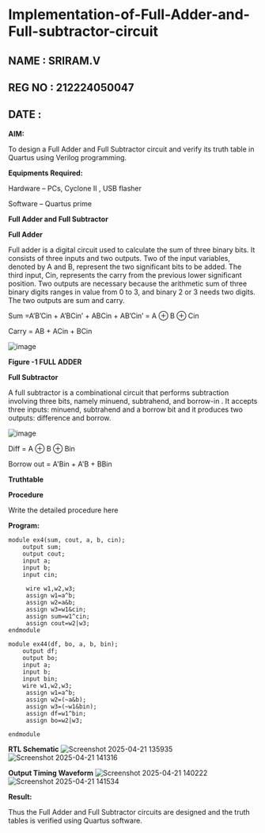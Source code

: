 
# Implementation-of-Full-Adder-and-Full-subtractor-circuit
## NAME : SRIRAM.V
## REG NO : 212224050047
## DATE :
**AIM:**

To design a Full Adder and Full Subtractor circuit and verify its truth table in Quartus using Verilog programming.

**Equipments Required:**

Hardware – PCs, Cyclone II , USB flasher

Software – Quartus prime

**Full Adder and Full Subtractor**

**Full Adder**

Full adder is a digital circuit used to calculate the sum of three binary bits. It consists of three inputs and two outputs. Two of the input variables, denoted by A and B, represent the two significant bits to be added. The third input, Cin, represents the carry from the previous lower significant position. Two outputs are necessary because the arithmetic sum of three binary digits ranges in value from 0 to 3, and binary 2 or 3 needs two digits. The two outputs are sum and carry.

Sum =A’B’Cin + A’BCin’ + ABCin + AB’Cin’ = A ⊕ B ⊕ Cin 

Carry = AB + ACin + BCin

![image](https://github.com/naavaneetha/FULL_ADDER_SUBTRACTOR/assets/154305477/0f30ba51-5ffb-4198-845f-18e054f675e7)

**Figure -1 FULL ADDER**

**Full Subtractor**

A full subtractor is a combinational circuit that performs subtraction involving three bits, namely minuend, subtrahend, and borrow-in . It accepts three inputs: minuend, subtrahend and a borrow bit and it produces two outputs: difference and borrow.

![image](https://github.com/naavaneetha/FULL_ADDER_SUBTRACTOR/assets/154305477/02b24f51-ab51-4304-9ad6-7b81ffc1ead5)

Diff = A ⊕ B ⊕ Bin 

Borrow out = A'Bin + A'B + BBin

**Truthtable**

**Procedure**

Write the detailed procedure here

**Program:**

~~~
module ex4(sum, cout, a, b, cin);
    output sum;
    output cout;
    input a;
    input b;
    input cin;

	 wire w1,w2,w3;
	 assign w1=a^b;
	 assign w2=a&b;
	 assign w3=w1&cin;
	 assign sum=w1^cin;
	 assign cout=w2|w3;
endmodule

module ex44(df, bo, a, b, bin);
    output df;
    output bo;
    input a;
    input b;
    input bin;
	wire w1,w2,w3;
	 assign w1=a^b;
	 assign w2=(~a&b);
	 assign w3=(~w1&bin);
	 assign df=w1^bin;
	 assign bo=w2|w3;

endmodule

~~~

**RTL Schematic**
![Screenshot 2025-04-21 135935](https://github.com/user-attachments/assets/60e19fe7-50b0-4244-aad0-7508108f093d)
![Screenshot 2025-04-21 141316](https://github.com/user-attachments/assets/d8c89acb-d5df-4552-aa5a-3d75e0c997c6)

**Output Timing Waveform**
![Screenshot 2025-04-21 140222](https://github.com/user-attachments/assets/e16e2264-a507-4e3a-8d0f-3bcdf1cae856)
![Screenshot 2025-04-21 141534](https://github.com/user-attachments/assets/a2c069ba-4fdb-4ae9-b67d-f91ab6fc1938)

**Result:**

Thus the Full Adder and Full Subtractor circuits are designed and the truth tables is verified using Quartus software.



